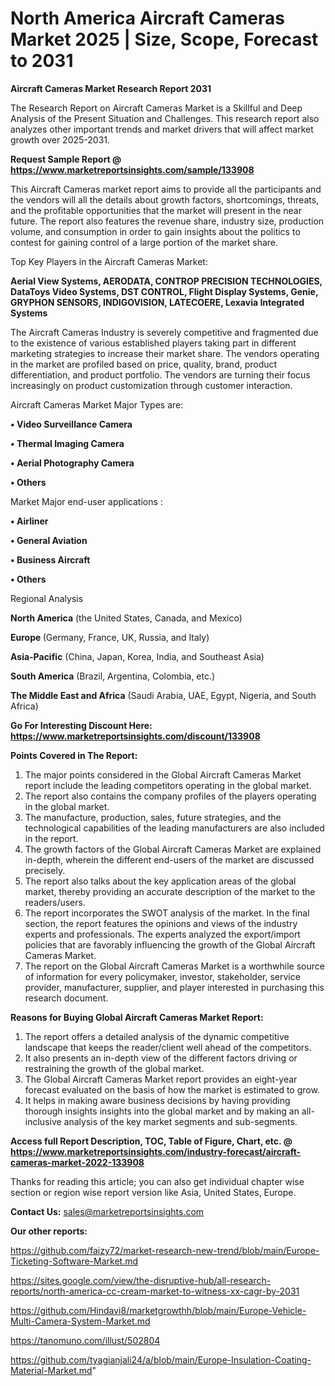 # North America Aircraft Cameras Market 2025 | Size, Scope, Forecast to 2031

<strong>Aircraft Cameras Market Research Report 2031</strong>

The Research Report on Aircraft Cameras Market is a Skillful and Deep Analysis of the Present Situation and Challenges. This research report also analyzes other important trends and market drivers that will affect market growth over 2025-2031.

<strong>Request Sample Report @ <a href=https://www.marketreportsinsights.com/sample/133908>https://www.marketreportsinsights.com/sample/133908</a></strong>

This Aircraft Cameras market report aims to provide all the participants and the vendors will all the details about growth factors, shortcomings, threats, and the profitable opportunities that the market will present in the near future. The report also features the revenue share, industry size, production volume, and consumption in order to gain insights about the politics to contest for gaining control of a large portion of the market share.

Top Key Players in the Aircraft Cameras Market:

<strong>Aerial View Systems, AERODATA, CONTROP PRECISION TECHNOLOGIES, DataToys Video Systems, DST CONTROL, Flight Display Systems, Genie, GRYPHON SENSORS, INDIGOVISION, LATECOERE, Lexavia Integrated Systems</strong>

The Aircraft Cameras Industry is severely competitive and fragmented due to the existence of various established players taking part in different marketing strategies to increase their market share. The vendors operating in the market are profiled based on price, quality, brand, product differentiation, and product portfolio. The vendors are turning their focus increasingly on product customization through customer interaction.

Aircraft Cameras Market Major Types are:

<strong>• Video Surveillance Camera

• Thermal Imaging Camera

• Aerial Photography Camera

• Others</strong>

Market Major end-user applications :

<strong>• Airliner

• General Aviation

• Business Aircraft

• Others</strong>

Regional Analysis

</u><strong><b>North America</b></strong> (the United States, Canada, and Mexico)

<strong><b>Europe </b></strong>(Germany, France, UK, Russia, and Italy)

<strong><b>Asia-Pacific</b></strong> (China, Japan, Korea, India, and Southeast Asia)

<strong><b>South America</b></strong> (Brazil, Argentina, Colombia, etc.)

<strong><b>The Middle East and Africa</b></strong> (Saudi Arabia, UAE, Egypt, Nigeria, and South Africa)

<strong>Go For Interesting Discount Here: <a href=https://www.marketreportsinsights.com/discount/133908>https://www.marketreportsinsights.com/discount/133908</a></strong>

<strong>Points Covered in The Report:</strong>
<ol>
  <li>The major points considered in the Global Aircraft Cameras Market report include the leading competitors operating in the global market.</li>
  <li>The report also contains the company profiles of the players operating in the global market.</li>
  <li>The manufacture, production, sales, future strategies, and the technological capabilities of the leading manufacturers are also included in the report.</li>
  <li>The growth factors of the Global Aircraft Cameras Market are explained in-depth, wherein the different end-users of the market are discussed precisely.</li>
  <li>The report also talks about the key application areas of the global market, thereby providing an accurate description of the market to the readers/users.</li>
  <li>The report incorporates the SWOT analysis of the market. In the final section, the report features the opinions and views of the industry experts and professionals. The experts analyzed the export/import policies that are favorably influencing the growth of the Global Aircraft Cameras Market.</li>
  <li>The report on the Global Aircraft Cameras Market is a worthwhile source of information for every policymaker, investor, stakeholder, service provider, manufacturer, supplier, and player interested in purchasing this research document.</li>
</ol>
<strong>Reasons for Buying Global Aircraft Cameras Market Report:</strong>

<ol>
  <li>The report offers a detailed analysis of the dynamic competitive landscape that keeps the reader/client well ahead of the competitors.</li>
  <li>It also presents an in-depth view of the different factors driving or restraining the growth of the global market.</li>
  <li>The Global Aircraft Cameras Market report provides an eight-year forecast evaluated on the basis of how the market is estimated to grow.</li>
  <li>It helps in making aware business decisions by having providing thorough insights insights into the global market and by making an all-inclusive analysis of the key market segments and sub-segments.</li>
</ol>
<strong>Access full Report Description, TOC, Table of Figure, Chart, etc. @ <a href=https://www.marketreportsinsights.com/industry-forecast/aircraft-cameras-market-2022-133908>https://www.marketreportsinsights.com/industry-forecast/aircraft-cameras-market-2022-133908</a></strong>


Thanks for reading this article; you can also get individual chapter wise section or region wise report version like Asia, United States, Europe.

<strong>Contact Us:</strong>
sales@marketreportsinsights.com

<strong>Our other reports:</strong>

<a href=https://github.com/faizy72/market-research-new-trend/blob/main/Europe-Ticketing-Software-Market.md>https://github.com/faizy72/market-research-new-trend/blob/main/Europe-Ticketing-Software-Market.md</a>

<a href=https://sites.google.com/view/the-disruptive-hub/all-research-reports/north-america-cc-cream-market-to-witness-xx-cagr-by-2031>https://sites.google.com/view/the-disruptive-hub/all-research-reports/north-america-cc-cream-market-to-witness-xx-cagr-by-2031</a>

<a href=https://github.com/Hindavi8/marketgrowthh/blob/main/Europe-Vehicle-Multi-Camera-System-Market.md>https://github.com/Hindavi8/marketgrowthh/blob/main/Europe-Vehicle-Multi-Camera-System-Market.md</a>

<a href=https://tanomuno.com/illust/502804>https://tanomuno.com/illust/502804</a>

<a href=https://github.com/tyagianjali24/a/blob/main/Europe-Insulation-Coating-Material-Market.md>https://github.com/tyagianjali24/a/blob/main/Europe-Insulation-Coating-Material-Market.md</a>"
